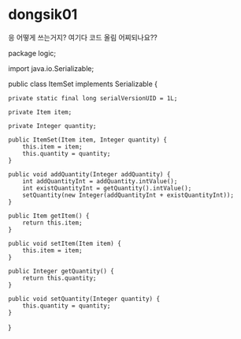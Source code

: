 dongsik01
=========

응 어떻게 쓰는거지? 여기다 코드 올림 어찌되나요??


package logic;

import java.io.Serializable;

public class ItemSet implements Serializable {

	private static final long serialVersionUID = 1L;

	private Item item;

	private Integer quantity;

	public ItemSet(Item item, Integer quantity) {
		this.item = item;
		this.quantity = quantity;
	}

	public void addQuantity(Integer addQuantity) {
		int addQuantityInt = addQuantity.intValue();
		int existQuantityInt = getQuantity().intValue();
		setQuantity(new Integer(addQuantityInt + existQuantityInt));
	}

	public Item getItem() {
		return this.item;
	}

	public void setItem(Item item) {
		this.item = item;
	}

	public Integer getQuantity() {
		return this.quantity;
	}

	public void setQuantity(Integer quantity) {
		this.quantity = quantity;
	}
}
